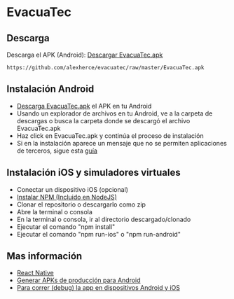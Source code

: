 # EvacuaTec

## Descarga

Descarga el APK (Android): [Descargar EvacuaTec.apk](https://github.com/alexherce/evacuatec/raw/master/EvacuaTec.apk)

```
https://github.com/alexherce/evacuatec/raw/master/EvacuaTec.apk
```

## Instalación Android

* [Descarga EvacuaTec.apk](https://github.com/alexherce/evacuatec/raw/master/EvacuaTec.apk) el APK en tu Android
* Usando un explorador de archivos en tu Android, ve a la carpeta de descargas o busca la carpeta donde se descargó el archivo EvacuaTec.apk
* Haz click en EvacuaTec.apk y continúa el proceso de instalación
* Si en la instalación aparece un mensaje que no se permiten aplicaciones de terceros, sigue esta [guía](https://www.xataka.com/basics/instalar-apk-en-android-como-hacerlo-y-cuales-son-los-riesgos)

## Instalación iOS y simuladores virtuales

* Conectar un dispositivo iOS (opcional)
* [Instalar NPM (Incluido en NodeJS)](https://nodejs.org/es/)
* Clonar el repositorio o descargarlo como zip
* Abre la terminal o consola
* En la terminal o consola, ir al directorio descargado/clonado
* Ejecutar el comando "npm install"
* Ejecutar el comando "npm run-ios" o "npm run-android"

## Mas información

* [React Native](https://facebook.github.io/react-native/docs/getting-started.html)
* [Generar APKs de producción para Android](https://facebook.github.io/react-native/docs/signed-apk-android.html)
* [Para correr (debug) la app en dispositivos Android y iOS](https://facebook.github.io/react-native/docs/running-on-device.html)
